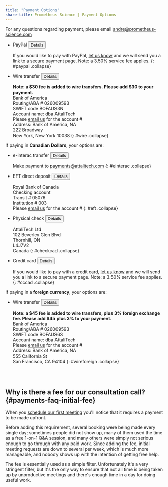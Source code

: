```yaml
---
title: "Payment Options"
share-title: Prometheus Science | Payment Options
---
```


For any questions regarding payment, please email [andre@prometheus-science.com](mailto:andre@prometheus-science.com)

<!--
If paying in **US Dollars**, your options are:

- Zelle or email transfer <button data-target="#zelle" class="btn btn-link" data-toggle="collapse">Details</button>

  Make payment to [payments@attalitech.com](mailto:payments@attalitech.com)
  {: #zelle .collapse}
  
- ACH direct deposit <button data-target="#ach" class="btn btn-link" data-toggle="collapse">Details</button>

  Bank of America  
  Business Checking account  
  Routing # 125000024  
  Please [email us](mailto:payments@attalitech.com) for the account #
  {: #ach .collapse}
  
- Physical check <button data-target="#check" class="btn btn-link" data-toggle="collapse">Details</button>

  AttaliTech Ltd  
  102 Beverley Glen Blvd  
  Thornhill, ON  
  L4J7V2  
  Canada
  {: #check .collapse}
  
- Credit card <button data-target="#cc" class="btn btn-link" data-toggle="collapse">Details</button>

  If you would like to pay with a credit card, [let us know](mailto:payments@attalitech.com) and we will send you a link to a secure payment page. Note: a 3.50% service fee applies.
  {: #cc .collapse}

-->

- PayPal <button data-target="#paypal" class="btn btn-link" data-toggle="collapse">Details</button>

  If you would like to pay with PayPal, [let us know](mailto:andre@prometheus-science.com) and we will send you a link to a secure payment page. Note: a 3.50% service fee applies.
  {: #paypal .collapse}
  
- Wire transfer <button data-target="#wire" class="btn btn-link" data-toggle="collapse">Details</button>

  **Note: a $30 fee is added to wire transfers. Please add $30 to your payment.**  
  Bank of America  
  Routing/ABA # 026009593   
  SWIFT code BOFAUS3N  
  Account name: dba AttaliTech  
  Please [email us](mailto:payments@attalitech.com) for the account #  
  Address: Bank of America, NA  
  222 Broadway   
  New York, New York 10038
  {: #wire .collapse}


If paying in **Canadian Dollars**, your options are:

- e-interac transfer <button data-target="#einterac" class="btn btn-link" data-toggle="collapse">Details</button>

  Make payment to [payments@attalitech.com](mailto:payments@attalitech.com)
  {: #einterac .collapse}

- EFT direct deposit <button data-target="#eft" class="btn btn-link" data-toggle="collapse">Details</button>

  Royal Bank of Canada  
  Checking account  
  Transit # 05076  
  Institution # 003  
  Please [email us](mailto:payments@attalitech.com) for the account #
  {: #eft .collapse}

- Physical check <button data-target="#checkcad" class="btn btn-link" data-toggle="collapse">Details</button>

  AttaliTech Ltd  
  102 Beverley Glen Blvd  
  Thornhill, ON  
  L4J7V2  
  Canada
  {: #checkcad .collapse}

- Credit card <button data-target="#cccad" class="btn btn-link" data-toggle="collapse">Details</button>

  If you would like to pay with a credit card, [let us know](mailto:payments@attalitech.com) and we will send you a link to a secure payment page. Note: a 3.50% service fee applies.
  {: #cccad .collapse}

If paying in a **foreign currency**, your options are:

- Wire transfer <button data-target="#wireforeign" class="btn btn-link" data-toggle="collapse">Details</button>

  **Note: a $45 fee is added to wire transfers, plus 3% foreign exchange fee. Please add $45 plus 3% to your payment.**  
  Bank of America  
  Routing/ABA # 026009593   
  SWIFT code BOFAUS6S  
  Account name: dba AttaliTech  
  Please [email us](mailto:payments@attalitech.com) for the account #  
  Address: Bank of America, NA  
  555 California St   
  San Francisco, CA 94104
  {: #wireforeign .collapse}
  
<br/><br/>

<div id="faq"></div>

## Why is there a fee for our consultation call? {#payments-faq-initial-fee}

When you [schedule our first meeting](https://calendly.com/attalitech/meeting) you'll notice that it requires a payment to be made upfront. 

Before adding this requirement, several booking were being made every single day; sometimes people did not show up, many of them used the time as a free 1-on-1 Q&A session, and many others were simply not serious enough to go through with any paid work. Since adding the fee, initial meeting requests are down to several per week, which is much more manageable, and nobody shows up with the intention of getting free help.

The fee is essentially used as a simple filter. Unfortunately it's a very stringent filter, but it's the only way to ensure that not all time is being taken up by unproductive meetings and there's enough time in a day for doing useful work.
